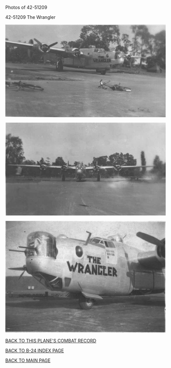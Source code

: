 
Photos of 42-51209






 




42-51209 The Wrangler  
  

![](42-51209.jpg)  
  

![](42-51209a.jpg)  
  

![](42-51209b.jpg)  
  

[BACK TO THIS PLANE'S COMBAT RECORD](ValorToVictory/b24s/42-51209.md)  

[BACK TO B-24 INDEX PAGE](ValorToVictory/000b24s.md)  

[BACK TO MAIN PAGE](ValorToVictory/index.html)



